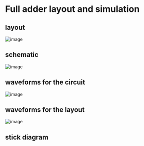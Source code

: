 # Full adder layout and simulation



## layout

![image](https://user-images.githubusercontent.com/108411357/218572308-52770d94-c945-4499-bf59-5d4d89d3f40e.png)


## schematic
![image](https://user-images.githubusercontent.com/108411357/218574403-53dcd11c-e94f-48d2-94cb-405dc3b72121.png)


## waveforms for the circuit
![image](https://user-images.githubusercontent.com/108411357/218575988-35652667-35cd-4dc0-869a-c7103e46e3c4.png)



## waveforms for the layout
![image](https://user-images.githubusercontent.com/108411357/218573492-468b537d-0de4-451d-ade9-9abc83c11be1.png)

## stick diagram
